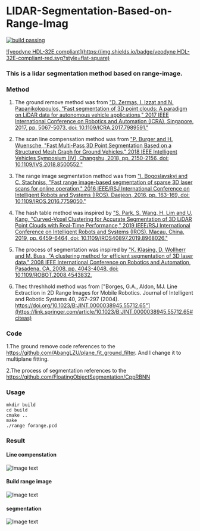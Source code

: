 # LIDAR-Segmentation-Based-on-Range-Imag

[![build passing](https://img.shields.io/badge/build-passing-brightgreen.svg?style=flat-square)](https://github.com/wangx1996/LIDAR-Segmentation-Based-on-Range-Image)

[![veodyne HDL-32E compliant](https://img.shields.io/badge/veodyne HDL-32E-compliant-red.svg?style=flat-square)](https://github.com/wangx1996/LIDAR-Segmentation-Based-on-Range-Image)

### This is a lidar segmentation method based on range-image.

### Method

1. The ground remove method was from ["D. Zermas, I. Izzat and N. Papanikolopoulos, "Fast segmentation of 3D point clouds: A paradigm on LiDAR data for autonomous vehicle applications," 2017 IEEE International Conference on Robotics and Automation (ICRA), Singapore, 2017, pp. 5067-5073, doi: 10.1109/ICRA.2017.7989591."](https://ieeexplore.ieee.org/document/7989591)

2. The scan line compensation method was from ["P. Burger and H. Wuensche, "Fast Multi-Pass 3D Point Segmentation Based on a Structured Mesh Graph for Ground Vehicles," 2018 IEEE Intelligent Vehicles Symposium (IV), Changshu, 2018, pp. 2150-2156, doi: 10.1109/IVS.2018.8500552."](https://ieeexplore.ieee.org/document/8500552)

3. The range image segmentation method was from ["I. Bogoslavskyi and C. Stachniss, "Fast range image-based segmentation of sparse 3D laser scans for online operation," 2016 IEEE/RSJ International Conference on Intelligent Robots and Systems (IROS), Daejeon, 2016, pp. 163-169, doi: 10.1109/IROS.2016.7759050."](https://ieeexplore.ieee.org/document/7759050)

4. The hash table method was inspired by ["S. Park, S. Wang, H. Lim and U. Kang, "Curved-Voxel Clustering for Accurate Segmentation of 3D LiDAR Point Clouds with Real-Time Performance," 2019 IEEE/RSJ International Conference on Intelligent Robots and Systems (IROS), Macau, China, 2019, pp. 6459-6464, doi: 10.1109/IROS40897.2019.8968026."](https://ieeexplore.ieee.org/document/8968026)

5. The process of segmentation was inspired by ["K. Klasing, D. Wollherr and M. Buss, "A clustering method for efficient segmentation of 3D laser data," 2008 IEEE International Conference on Robotics and Automation, Pasadena, CA, 2008, pp. 4043-4048, doi: 10.1109/ROBOT.2008.4543832.](https://ieeexplore.ieee.org/document/4543832)

6. Thec threshhold method was from ["Borges, G.A., Aldon, MJ. Line Extraction in 2D Range Images for Mobile Robotics. Journal of Intelligent and Robotic Systems 40, 267–297 (2004). https://doi.org/10.1023/B:JINT.0000038945.55712.65"](https://link.springer.com/article/10.1023/B:JINT.0000038945.55712.65#citeas)

### Code

1.The ground remove code references to the https://github.com/AbangLZU/plane_fit_ground_filter. And I change it to multiplane fitting.

2.The process of segmentation references to the https://github.com/FloatingObjectSegmentation/CppRBNN

### Usage
    
    mkdir build
    cd build
    cmake ..
    make
    ./range forange.pcd
    
### Result

 #### Line compenstation
![Image text](https://github.com/wangx1996/LIDAR-Segmentation-Based-on-Range-Imag/blob/main/image/linecompensation.png)

#### Build range image
![Image text](https://github.com/wangx1996/LIDAR-Segmentation-Based-on-Range-Imag/blob/main/image/buildrange.png)

#### segmentation
![Image text](https://github.com/wangx1996/LIDAR-Segmentation-Based-on-Range-Imag/blob/main/image/seg.png)

